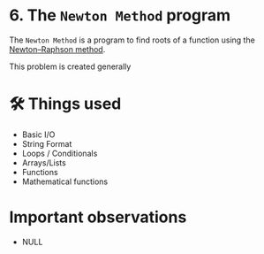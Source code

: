 # 6. The `Newton Method` program
The `Newton Method` is a program to find roots of a function using the [Newton–Raphson method](https://en.wikipedia.org/wiki/Newton's_method).

This problem is created generally

# 🛠 Things used
- Basic I/O
- String Format
- Loops / Conditionals
- Arrays/Lists
- Functions
- Mathematical functions


# Important observations
- NULL
